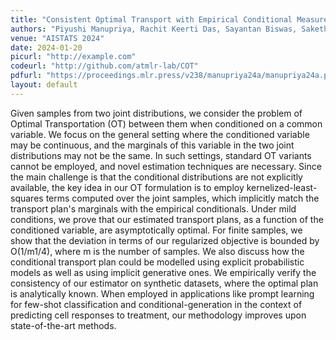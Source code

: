 ```yaml
---
title: "Consistent Optimal Transport with Empirical Conditional Measures"
authors: "Piyushi Manupriya, Rachit Keerti Das, Sayantan Biswas, SakethaNath Jagarlapudi"
venue: "AISTATS 2024"
date: 2024-01-20
picurl: "http://example.com"
codeurl: "http://github.com/atmlr-lab/COT"
pdfurl: "https://proceedings.mlr.press/v238/manupriya24a/manupriya24a.pdf" 
layout: default
--- 
```

Given samples from two joint distributions, we consider the problem of Optimal Transportation (OT) between them when conditioned on a common variable. We focus on the general setting where the conditioned variable may be continuous, and the marginals of this variable in the two joint distributions may not be the same. In such settings, standard OT variants cannot be employed, and novel estimation techniques are necessary. Since the main challenge is that the conditional distributions are not explicitly available, the key idea in our OT formulation is to employ kernelized-least-squares terms computed over the joint samples, which implicitly match the transport plan's marginals with the empirical conditionals. Under mild conditions, we prove that our estimated transport plans, as a function of the conditioned variable, are asymptotically optimal. For finite samples, we show that the deviation in terms of our regularized objective is bounded by O(1/m1/4), where m is the number of samples. We also discuss how the conditional transport plan could be modelled using explicit probabilistic models as well as using implicit generative ones. We empirically verify the consistency of our estimator on synthetic datasets, where the optimal plan is analytically known. When employed in applications like prompt learning for few-shot classification and conditional-generation in the context of predicting cell responses to treatment, our methodology improves upon state-of-the-art methods.
